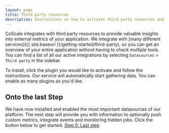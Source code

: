 ```yaml
---
layout: page
title: Third party resources
description: Instructions on how to activate third party resources and services inside your CoScale dashboard.
---
```


CoScale integrates with third party resources to provide valuable insights into external metrics of your application. We integrate with [many different services]({{ site.baseurl }}/getting-started/third-party), so you can get an overview of your entire application without having to check multiple tools. You can find a list of all our active integrations by selecting `Datasources` > `Third party` in the sidebar.

To install, click the plugin you would like to activate and follow the instructions. Our service will automatically start gathering data. You can enable as many plugins as you'd like.

## Onto the last Step
We have now installed and enabled the most important datasources of our platform. The next step will provide you with information to optionally push custom metrics, integrate events and monitoring hidden jobs. Click the button below to get started.
<a href="{{ site.baseurl }}/getting-started/install-final" class="btn btn-primary btn-lg btn-block spacing-top">Step 5: Last step</a>
